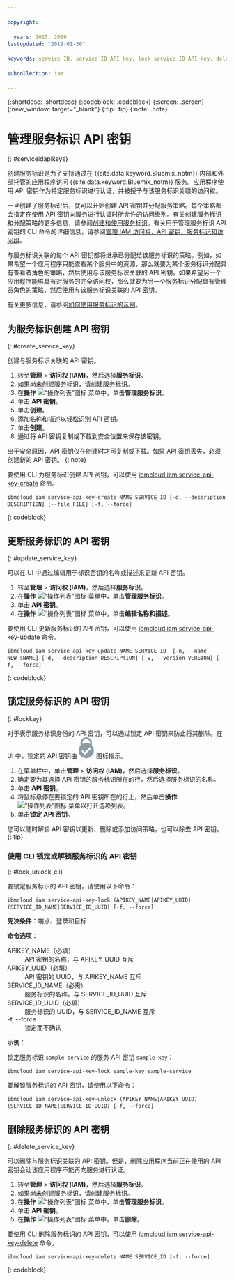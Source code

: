 ```yaml
---

copyright:

  years: 2015, 2019
lastupdated: "2019-01-30"

keywords: service ID, service ID API key, lock service ID API key, delete service ID API key

subcollection: iam

---
```


{:shortdesc: .shortdesc}
{:codeblock: .codeblock}
{:screen: .screen}
{:new_window: target="_blank"}
{:tip: .tip}
{:note: .note}


# 管理服务标识 API 密钥
{: #serviceidapikeys}

创建服务标识是为了支持通过在 {{site.data.keyword.Bluemix_notm}} 内部和外部托管的应用程序访问 {{site.data.keyword.Bluemix_notm}} 服务。应用程序使用 API 密钥作为特定服务标识进行认证，并被授予与该服务标识关联的访问权。

一旦创建了服务标识后，就可以开始创建 API 密钥并分配服务策略。每个策略都会指定在使用 API 密钥向服务进行认证时所允许的访问级别。有关创建服务标识和分配策略的更多信息，请参阅[创建和使用服务标识](/docs/iam?topic=iam-serviceids#serviceids)。有关用于管理服务标识 API 密钥的 CLI 命令的详细信息，请参阅[管理 IAM 访问权、API 密钥、服务标识和访问组](/docs/cli/reference/ibmcloud?topic=cloud-cli-ibmcloud_commands_iam#ibmcloud_commands_iam)。

与服务标识关联的每个 API 密钥都将继承已分配给该服务标识的策略。例如，如果希望一个应用程序只能查看某个服务中的资源，那么就要为某个服务标识分配具有查看者角色的策略，然后使用与该服务标识关联的 API 密钥。如果希望另一个应用程序能够具有对服务的完全访问权，那么就要为另一个服务标识分配具有管理员角色的策略，然后使用与该服务标识关联的 API 密钥。

有关更多信息，请参阅[如何使用服务标识的示例](/docs/iam?topic=iam-serviceids#examples_serviceid)。

## 为服务标识创建 API 密钥
{: #create_service_key}

创建与服务标识关联的 API 密钥。

1. 转至**管理** &gt; **访问权 (IAM)**，然后选择**服务标识**。
2. 如果尚未创建服务标识，请创建服务标识。
3. 在**操作** ![“操作列表”图标](../icons/action-menu-icon.svg) 菜单中，单击**管理服务标识**。
4. 单击 **API 密钥**。
5. 单击**创建**。
6. 添加名称和描述以轻松识别 API 密钥。
7. 单击**创建**。
8. 通过将 API 密钥复制或下载到安全位置来保存该密钥。

出于安全原因，API 密钥仅在创建时才可复制或下载。如果 API 密钥丢失，必须创建新的 API 密钥。
{: note}

要使用 CLI 为服务标识创建 API 密钥，可以使用 [ibmcloud iam service-api-key-create](/docs/cli/reference/ibmcloud?topic=cloud-cli-ibmcloud_iam_api_key_create#ibmcloud_iam_service_api_key_create) 命令。
```
ibmcloud iam service-api-key-create NAME SERVICE_ID [-d, --description DESCRIPTION] [--file FILE] [-f, --force]
```
{: codeblock}

## 更新服务标识的 API 密钥
{: #update_service_key}

可以在 UI 中通过编辑用于标识密钥的名称或描述来更新 API 密钥。

1. 转至**管理** &gt; **访问权 (IAM)**，然后选择**服务标识**。
2. 在**操作** ![“操作列表”图标](../icons/action-menu-icon.svg) 菜单中，单击**管理服务标识**。
3. 单击 **API 密钥**。
4. 在**操作** ![“操作列表”图标](../icons/action-menu-icon.svg) 菜单中，单击**编辑名称和描述**。

要使用 CLI 更新服务标识的 API 密钥，可以使用 [ibmcloud iam service-api-key-update](/docs/cli/reference/ibmcloud?topic=cloud-cli-ibmcloud_iam_api_key_create#ibmcloud_iam_service_api_key_update) 命令。
```
ibmcloud iam service-api-key-update NAME SERVICE_ID  [-n, --name NEW_sNAME] [-d, --description DESCRIPTION] [-v, --version VERSION] [-f, --force]
```
{: codeblock}

## 锁定服务标识的 API 密钥
{: #lockkey}

对于表示服务标识身份的 API 密钥，可以通过锁定 API 密钥来防止将其删除。在 UI 中，锁定的 API 密钥由 ![“已锁定”图标](images/locked.svg "已锁定") 图标指示。

1. 在菜单栏中，单击**管理** &gt; **访问权 (IAM)**，然后选择**服务标识**。
2. 确定要为其选择 API 密钥的服务标识所在的行，然后选择服务标识的名称。
3. 单击 **API 密钥**。
4. 将鼠标悬停在要锁定的 API 密钥所在的行上，然后单击**操作** ![“操作列表”图标](../icons/action-menu-icon.svg) 菜单以打开选项列表。
5. 单击**锁定 API 密钥**。

您可以随时解锁 API 密钥以更新、删除或添加访问策略，也可以除去 API 密钥。
{: tip}

### 使用 CLI 锁定或解锁服务标识的 API 密钥
{: #lock_unlock_cli}

要锁定服务标识的 API 密钥，请使用以下命令：

```
ibmcloud iam service-api-key-lock (APIKEY_NAME|APIKEY_UUID) (SERVICE_ID_NAME|SERVICE_ID_UUID) [-f, --force]
```

<strong>先决条件</strong>：端点、登录和目标

<strong>命令选项</strong>：
<dl>
  <dt>APIKEY_NAME（必填）</dt>
  <dd>API 密钥的名称，与 APIKEY_UUID 互斥 </dd>
  <dt>APIKEY_UUID（必填）</dt>
  <dd>API 密钥的 UUID，与 APIKEY_NAME 互斥 </dd>
  <dt>SERVICE_ID_NAME（必需）</dt>
  <dd>服务标识的名称，与 SERVICE_ID_UUID 互斥 </dd>
  <dt>SERVICE_ID_UUID（必填）</dt>
  <dd>服务标识的 UUID，与 SERVICE_ID_NAME 互斥 </dd>
  <dt>-f, --force</dt>
  <dd>锁定而不确认</dd>
</dl>

<strong>示例</strong>：

锁定服务标识 `sample-service` 的服务 API 密钥 `sample-key`：

```
ibmcloud iam service-api-key-lock sample-key sample-service
```

要解锁服务标识的 API 密钥，请使用以下命令：

```
ibmcloud iam service-api-key-unlock (APIKEY_NAME|APIKEY_UUID) (SERVICE_ID_NAME|SERVICE_ID_UUID) [-f, --force]
```


## 删除服务标识的 API 密钥
{: #delete_service_key}

可以删除与服务标识关联的 API 密钥。但是，删除应用程序当前正在使用的 API 密钥会让该应用程序不能再向服务进行认证。

1. 转至**管理** &gt; **访问权 (IAM)**，然后选择**服务标识**。
2. 如果尚未创建服务标识，请创建服务标识。
3. 在**操作** ![“操作列表”图标](../icons/action-menu-icon.svg) 菜单中，单击**管理服务标识**。
4. 单击 **API 密钥**。
5. 在**操作** ![“操作列表”图标](../icons/action-menu-icon.svg) 菜单中，单击**删除**。

要使用 CLI 删除服务标识的 API 密钥，可以使用 [ibmcloud iam service-api-key-delete](/docs/cli/reference/ibmcloud?topic=cloud-cli-ibmcloud_iam_api_key_create#ibmcloud_iam_service_api_key_delete) 命令。
```
ibmcloud iam service-api-key-delete NAME SERVICE_ID [-f, --force]
```
{: codeblock}
